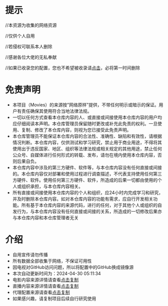# 提示

//本资源为收集的网络资源

//仅供个人自用

//若侵权可联系本人删除

//感谢各位大佬的无私奉献

//如果已收录您的配置，您也不希望被收录请[点击](https://github.com/zengchaoqun0625/movies/issues)，必将第一时间删除

# 免责声明

* 本项目（Movies）的来源按”网络原样”提供，不带任何明示或暗示的保证。用户有责任确保其使用符合当地法律法规。
* 一切以任何方式查看本仓库内容的人、或直接或间接使用本仓库内容的用户均应仔细阅读本声明。本仓库管理员保留随时更改或补充此免责的权利。一旦使用、复制、修改了本仓库内容，则视为您已接受此免责声明。
* 本仓库管理员不能保证本仓库内容的合法性、准确性、缺陷和有效性，请根据情况判断。本仓库内容，仅供测试和学习研究，禁止用于商业用途，不得将其使用出于违反国家、地区、组织等法律法规或相关规定的其他用途，禁止任何公众号、自媒体进行任何形式的转载、发布，请勿在境内使用本仓库内容，否则后果自负。
* 本仓库内容中涉及的第三方硬件、软件等，与本仓库内容没有任何直接或间接的。本仓库内容仅对部署和使用过程进行调查描述，不代表支持使用任何第三方硬件、软件。使用任何第三方硬件、软件，所造成的后果一切都由使用的个人或组织承担，与本仓库内容相关。
* 所有直接或间接使用本仓库内容的个人和组织，应24小时内完成学习和研究，并及时删除本仓库内容。如对本仓库内容的功能有需求，应自行开发相关功能。所有基于本仓库内容的来源代码，进行的任何，对于其他个人或组织的自发行为，与本仓库内容没有任何直接或间接的关系，所造成的一切修改后果亦与本仓库内容和本仓库管理者无关

# 介绍

* 自用宣传请勿传播
* 所有数据全部收集于网络，不保证可用性
* 因电视对GitHub访问问题，所以将配置中的GitHub换成镜像源
* 本次自动更新时间为：2024-04-30 05:11:34
* 电影内容来源详情请查看[点击复制](https://raw.cachefly.998111.xyz/zengchaoqun0625/movies/main/ds/movies.txt)
* 直播内容来源详情请查看[点击复制](https://raw.cachefly.998111.xyz/zengchaoqun0625/movies/main/ds/ipv4.txt)
* 代理配置来源请查看[点击复制](https://github.com/Johnshall/Shadowrocket-ADBlock-Rules-Forever)
* 如果感兴趣，请复制项目后续自行研究使用
